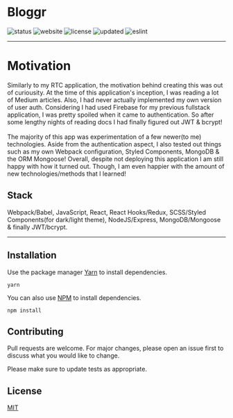 # Bloggr

![status](https://img.shields.io/badge/Status-UnderConstruction-red) ![website](https://img.shields.io/badge/Website-Offline-red) ![license](https://img.shields.io/badge/License-MIT-brightgreen) ![updated](https://img.shields.io/badge/Updated-Today-brightgreen) ![eslint](https://img.shields.io/badge/eslint-^3.0.0-blue)

<hr />

# Motivation

Similarly to my RTC application, the motivation behind creating this was out of curiousity. At the time of this application's inception, I was reading a lot of Medium articles. Also, I had never actually implemented my own version of user auth. Considering I had used Firebase for my previous fullstack application, I was pretty spoiled when it came to authentication. So after some lengthy nights of reading docs I had finally figured out JWT & bcrypt!
<br />
<br />
  The majority of this app was experimentation of a few newer(to me) technologies. Aside from the authentication aspect, I also tested out things such as my own Webpack configuration, Styled Components, MongoDB & the ORM Mongoose! Overall, despite not deploying this application I am still happy with how it turned out. Though, I am even happier with the amount of new technologies/methods that I learned!

## Stack

Webpack/Babel, JavaScript, React, React Hooks/Redux, SCSS/Styled Components(for dark/light theme), NodeJS/Express, MongoDB/Mongoose & finally JWT/bcrypt.

<hr />

## Installation

Use the package manager [Yarn](https://yarnpkg.com/lang/en/) to install dependencies.

```
yarn
```

You can also use [NPM](https://www.npmjs.com) to install dependencies.

```
npm install
```

## Contributing

Pull requests are welcome. For major changes, please open an issue first to discuss what you would like to change.

Please make sure to update tests as appropriate.

## License

[MIT](https://choosealicense.com/licenses/mit/)
